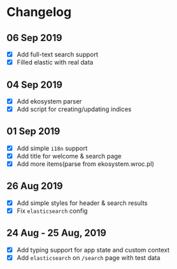 # Changelog

## 06 Sep 2019
 - [x] Add full-text search support
 - [x] Filled elastic with real data

## 04 Sep 2019
 - [x] Add ekosystem parser
 - [x] Add script for creating/updating indices

## 01 Sep 2019
 - [x] Add simple `i18n` support
 - [x] Add title for welcome & search page
 - [x] Add more items(parse from ekosystem.wroc.pl)

## 26 Aug 2019
 - [x] Add simple styles for header & search results
 - [x] Fix `elasticsearch` config

## 24 Aug - 25 Aug, 2019
 - [x] Add typing support for app state and custom context
 - [x] Add `elasticsearch` on `/search` page with test data
